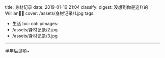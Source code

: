 title: 身材记录
date: 2019-01-16 21:04
classify:
digest: 没想到你是这样的Willian🌹🐥
cover: /assets/身材记录/1.jpg
tags:
- 生活
toc:
col:
pimages:
- /assets/身材记录/2.jpg
- /assets/身材记录/3.jpg
---
半年后见哟~

